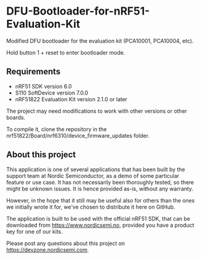 DFU-Bootloader-for-nRF51-Evaluation-Kit
=======================================

Modified DFU bootloader for the evaluation kit (PCA10001, PCA10004, etc).

Hold button 1 + reset to enter bootloader mode. 

Requirements
------------
- nRF51 SDK version 6.0
- S110 SoftDevice version 7.0.0
- nRF51822 Evaluation Kit version 2.1.0 or later

The project may need modifications to work with other versions or other boards. 

To compile it, clone the repository in the nrf51822/Board/nrf6310/device_firmware_updates folder.

About this project
------------------
This application is one of several applications that has been built by the support team at Nordic Semiconductor, as a demo of some particular feature or use case. It has not necessarily been thoroughly tested, so there might be unknown issues. It is hence provided as-is, without any warranty. 

However, in the hope that it still may be useful also for others than the ones we initially wrote it for, we've chosen to distribute it here on GitHub. 

The application is built to be used with the official nRF51 SDK, that can be downloaded from https://www.nordicsemi.no, provided you have a product key for one of our kits.

Please post any questions about this project on https://devzone.nordicsemi.com.


